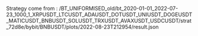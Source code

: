 Strategy come from : /BT_UNIFORMISED_old/bt_2020-01-01_2022-07-23_1000_1_XRPUSDT_LTCUSDT_ADAUSDT_DOTUSDT_UNIUSDT_DOGEUSDT_MATICUSDT_BNBUSDT_SOLUSDT_TRXUSDT_AVAXUSDT_USDCUSDT/strat_72d8e/bybit/BNBUSDT/plots/2022-08-23T212954/result.json